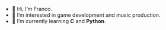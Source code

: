- 👋 Hi, I’m Franco.
- 👀 I’m interested in game development and music production.
- 🌱 I’m currently learning **C** and **Python**.
<!---
francko-diaz/francko-diaz is a ✨ special ✨ repository because its `README.md` (this file) appears on your GitHub profile.
You can click the Preview link to take a look at your changes.
--->
